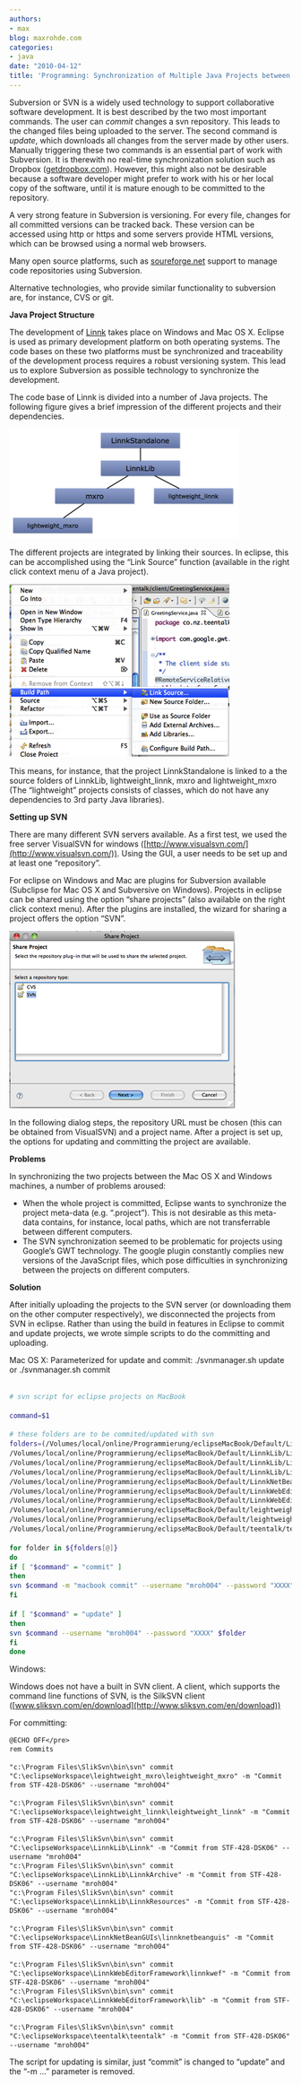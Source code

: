 ```yaml
---
authors:
- max
blog: maxrohde.com
categories:
- java
date: "2010-04-12"
title: 'Programming: Synchronization of Multiple Java Projects between Mac OS X and Windows'
---
```


Subversion or SVN is a widely used technology to support collaborative software development. It is best described by the two most important commands. The user can _commit_ changes a svn repository. This leads to the changed files being uploaded to the server. The second command is _update_, which downloads all changes from the server made by other users. Manually triggering these two commands is an essential part of work with Subversion. It is therewith no real-time synchronization solution such as Dropbox ([getdropbox.com](http://getdropbox.com)). However, this might also not be desirable because a software developer might prefer to work with his or her local copy of the software, until it is mature enough to be committed to the repository.

A very strong feature in Subversion is versioning. For every file, changes for all committed versions can be tracked back. These version can be accessed using http or https and some servers provide HTML versions, which can be browsed using a normal web browsers.

Many open source platforms, such as [soureforge.net](http://soureforge.net) support to manage code repositories using Subversion.

Alternative technologies, who provide similar functionality to subversion are, for instance, CVS or git.

**Java Project Structure**

The development of [Linnk](http://www.linnk.de/) takes place on Windows and Mac OS X. Eclipse is used as primary development platform on both operating systems. The code bases on these two platforms must be synchronized and traceability of the development process requires a robust versioning system. This lead us to explore Subversion as possible technology to synchronize the development.

The code base of Linnk is divided into a number of Java projects. The following figure gives a brief impression of the different projects and their dependencies.

![wpid-linnkprojectstructurepng.png](images/wpid-linnkprojectstructurepng.png)

The different projects are integrated by linking their sources. In eclipse, this can be accomplished using the “Link Source” function (available in the right click context menu of a Java project).

![wpid-bildschirmfoto2010-04-13um08-40-04.png](images/wpid-bildschirmfoto2010-04-13um08-40-04.png)

This means, for instance, that the project LinnkStandalone is linked to a the source folders of LinnkLib, lightweight_linnk, mxro and lightweight_mxro (The “lightweight” projects consists of classes, which do not have any dependencies to 3rd party Java libraries).

**Setting up SVN**

There are many different SVN servers available. As a first test, we used the free server VisualSVN for windows ([http://www.visualsvn.com/](http://www.visualsvn.com/)). Using the GUI, a user needs to be set up and at least one “repository”.

For eclipse on Windows and Mac are plugins for Subversion available (Subclipse for Mac OS X and Subversive on Windows). Projects in eclipse can be shared using the option “share projects” (also available on the right click context menu). After the plugins are installed, the wizard for sharing a project offers the option “SVN”.

![wpid-bildschirmfoto2010-04-13um08-51-12.png](images/wpid-bildschirmfoto2010-04-13um08-51-12.png)

In the following dialog steps, the repository URL must be chosen (this can be obtained from VisualSVN) and a project name. After a project is set up, the options for updating and committing the project are available.

**Problems**

In synchronizing the two projects between the Mac OS X and Windows machines, a number of problems aroused:

- When the whole project is committed, Eclipse wants to synchronize the project meta-data (e.g. “.project”). This is not desirable as this meta-data contains, for instance, local paths, which are not transferrable between different computers.
- The SVN synchronization seemed to be problematic for projects using Google’s GWT technology. The google plugin constantly complies new versions of the JavaScript files, which pose difficulties in synchronizing between the projects on different computers.

**Solution**

After initially uploading the projects to the SVN server (or downloading them on the other computer respectively), we disconnected the projects from SVN in eclipse. Rather than using the build in features in Eclipse to commit and update projects, we wrote simple scripts to do the committing and uploading.

Mac OS X: Parameterized for update and commit: ./svnmanager.sh update or ./svnmanager.sh commit

```bash

# svn script for eclipse projects on MacBook

command=$1

# these folders are to be commited/updated with svn
folders=(/Volumes/local/online/Programmierung/eclipseMacBook/Default/Linnk \
/Volumes/local/online/Programmierung/eclipseMacBook/Default/LinnkLib/Linnk \
/Volumes/local/online/Programmierung/eclipseMacBook/Default/LinnkLib/LinnkResources \
/Volumes/local/online/Programmierung/eclipseMacBook/Default/LinnkLib/LinnkArchive \
/Volumes/local/online/Programmierung/eclipseMacBook/Default/LinnkNetBeanGUIs/linnknetbeanguis \
/Volumes/local/online/Programmierung/eclipseMacBook/Default/LinnkWebEditorFramework/linnkwef \
/Volumes/local/online/Programmierung/eclipseMacBook/Default/LinnkWebEditorFramework/lib \
/Volumes/local/online/Programmierung/eclipseMacBook/Default/leightweight_linnk/leightweight_linnk \
/Volumes/local/online/Programmierung/eclipseMacBook/Default/leightweight_mxro/leightweight_mxro \
/Volumes/local/online/Programmierung/eclipseMacBook/Default/teentalk/teentalk )

for folder in ${folders[@]}
do
if [ "$command" = "commit" ]
then
svn $command -m "macbook commit" --username "mroh004" --password "XXXX" $folder
fi

if [ "$command" = "update" ]
then
svn $command --username "mroh004" --password "XXXX" $folder
fi
done
```

Windows:

Windows does not have a built in SVN client. A client, which supports the command line functions of SVN, is the SilkSVN client ([www.sliksvn.com/en/download](http://www.sliksvn.com/en/download))

For committing:

```text
@ECHO OFF</pre>
rem Commits

"c:\Program Files\SlikSvn\bin\svn" commit "C:\eclipseWorkspace\leightweight_mxro\leightweight_mxro" -m "Commit from STF-428-DSK06" --username "mroh004"

"c:\Program Files\SlikSvn\bin\svn" commit "C:\eclipseWorkspace\leightweight_linnk\leightweight_linnk" -m "Commit from STF-428-DSK06" --username "mroh004"

"c:\Program Files\SlikSvn\bin\svn" commit "C:\eclipseWorkspace\LinnkLib\Linnk" -m "Commit from STF-428-DSK06" --username "mroh004"
"c:\Program Files\SlikSvn\bin\svn" commit "C:\eclipseWorkspace\LinnkLib\LinnkArchive" -m "Commit from STF-428-DSK06" --username "mroh004"
"c:\Program Files\SlikSvn\bin\svn" commit "C:\eclipseWorkspace\LinnkLib\LinnkResources" -m "Commit from STF-428-DSK06" --username "mroh004"

"c:\Program Files\SlikSvn\bin\svn" commit "C:\eclipseWorkspace\LinnkNetBeanGUIs\linnknetbeanguis" -m "Commit from STF-428-DSK06" --username "mroh004"

"c:\Program Files\SlikSvn\bin\svn" commit "C:\eclipseWorkspace\LinnkWebEditorFramework\linnkwef" -m "Commit from STF-428-DSK06" --username "mroh004"
"c:\Program Files\SlikSvn\bin\svn" commit "C:\eclipseWorkspace\LinnkWebEditorFramework\lib" -m "Commit from STF-428-DSK06" --username "mroh004"

"c:\Program Files\SlikSvn\bin\svn" commit "C:\eclipseWorkspace\teentalk\teentalk" -m "Commit from STF-428-DSK06" --username "mroh004"
```

The script for updating is similar, just “commit” is changed to “update” and the “-m ...” parameter is removed.
